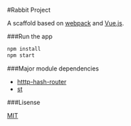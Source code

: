 #Rabbit Project

A scaffold based on [webpack](https://webpack.github.io/) and [Vue.js](https://vuejs.org.cn/).

###Run the app

```bash
npm install
npm start
```
 
###Major module dependencies
* [htttp-hash-router](https://github.com/Matt-Esch/http-hash-router)
* [st](https://github.com/isaacs/st)

###Lisense

[MIT](https://opensource.org/licenses/MIT)
